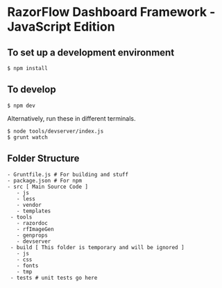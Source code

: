 # RazorFlow Dashboard Framework - JavaScript Edition

## To set up a development environment

    $ npm install

## To develop

    $ npm dev
    
Alternatively, run these in different terminals.

    $ node tools/devserver/index.js
    $ grunt watch

## Folder Structure

    - Gruntfile.js # For building and stuff
    - package.json # For npm
    - src [ Main Source Code ]
       - js
       - less
       - vendor
       - templates
     - tools
       - razordoc
       - rfImageGen
       - genprops
       - devserver
     - build [ This folder is temporary and will be ignored ]
       - js
       - css
       - fonts
       - tmp
     - tests # unit tests go here
